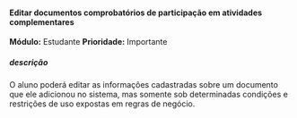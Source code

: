 #### Editar documentos comprobatórios de participação em atividades complementares
**Módulo:** Estudante
**Prioridade:** Importante
##### descrição
O aluno poderá editar as informações cadastradas sobre um documento que ele adicionou no sistema, mas somente sob determinadas condições e restrições de uso expostas em regras de negócio. 